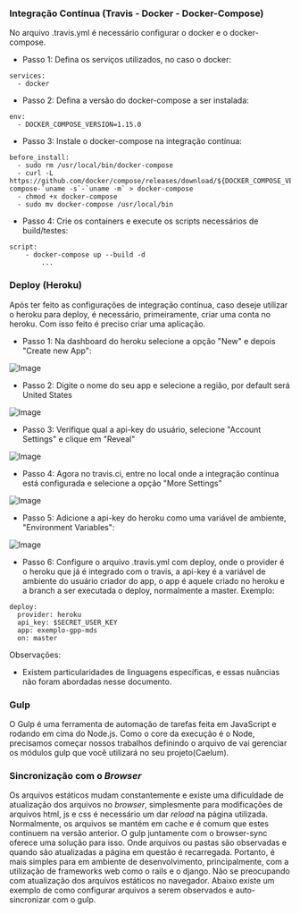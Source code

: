 ### Integração Contínua (Travis - Docker - Docker-Compose)

No arquivo .travis.yml é necessário configurar o docker e o docker-compose.

* Passo 1: Defina os serviços utilizados, no caso o docker:

```
services:
  - docker
```

* Passo 2: Defina a versão do docker-compose a ser instalada:

```
env:
  - DOCKER_COMPOSE_VERSION=1.15.0
```

* Passo 3: Instale o docker-compose na integração contínua:

```
before_install:
  - sudo rm /usr/local/bin/docker-compose
  - curl -L https://github.com/docker/compose/releases/download/${DOCKER_COMPOSE_VERSION}/docker-compose-`uname -s`-`uname -m` > docker-compose
  - chmod +x docker-compose
  - sudo mv docker-compose /usr/local/bin
```

* Passo 4: Crie os containers e execute os scripts necessários de build/testes:

```
script:
	- docker-compose up --build -d
		...
```
### Deploy (Heroku)

Após ter feito as configurações de integração contínua, caso deseje utilizar o heroku para deploy, é necessário, primeiramente, criar uma conta no heroku. Com isso feito é preciso criar uma aplicação. 

* Passo 1: Na dashboard do heroku selecione a opção "New" e depois "Create new App":

![Image]()

* Passo 2: Digite o nome do seu app e selecione a região, por default será United States

![Image]()

* Passo 3: Verifique qual a api-key do usuário, selecione "Account Settings" e clique em "Reveal"

![Image]()

* Passo 4: Agora no travis.ci, entre no local onde a integração contínua está configurada e selecione a opção "More Settings"

![Image]()

* Passo 5: Adicione a api-key do heroku como uma variável de ambiente, "Environment Variables":

![Image]()

* Passo 6: Configure o arquivo .travis.yml com deploy, onde o provider é o heroku que já é integrado com o travis, a api-key é a variável de ambiente do usuário criador do app, o app é aquele criado no heroku e a branch a ser executada o deploy, normalmente a master. Exemplo:

```
deploy:
  provider: heroku
  api_key: $SECRET_USER_KEY
  app: exemplo-gpp-mds
  on: master
```

Observações:

* Existem particularidades de linguagens específicas, e essas nuâncias não foram abordadas nesse documento.

### Gulp

O Gulp é uma ferramenta de automação de tarefas feita em JavaScript e rodando em cima do Node.js. Como o core da execução é o Node, precisamos começar nossos trabalhos definindo o arquivo de vai gerenciar os módulos gulp que você utilizará no seu projeto(Caelum).

### Sincronização com o *Browser*

Os arquivos estáticos mudam constantemente e existe uma dificuldade de atualização dos arquivos no *browser*, simplesmente para modificações de arquivos html, js e css é necessário um dar *reload* na página utilizada. Normalmente, os arquivos se mantém em cache e é comum que estes continuem na versão anterior. O gulp juntamente com o browser-sync oferece uma solução para isso. Onde arquivos ou pastas são observadas e quando são atualizadas a página em questão é recarregada. Portanto, é mais simples para em ambiente de desenvolvimento, principalmente, com a utilização de frameworks web como o rails e o django. Não se preocupando com atualização dos arquivos estáticos no navegador. Abaixo existe um exemplo de como configurar arquivos a serem observados e auto-sincronizar com o gulp.

